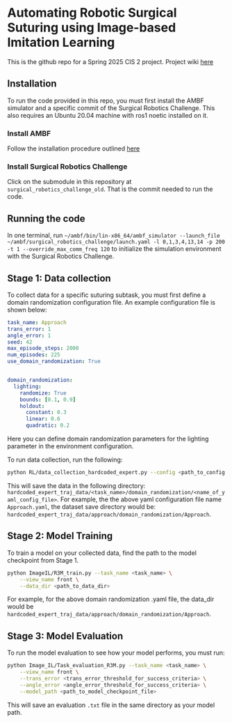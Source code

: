 # Automating Robotic Surgical Suturing using Image-based Imitation Learning

This is the github repo for a Spring 2025 CIS 2 project. Project wiki [here](https://ciis.lcsr.jhu.edu/doku.php?id=courses%3A456%3A2025%3Aprojects%3A456-2025-09%3Aproject-09)

## Installation

To run the code provided in this repo, you must first install the AMBF simulator and a specific commit of the Surgical Robotics Challenge. This also requires an Ubuntu 20.04 machine with ros1 noetic installed on it.

### Install AMBF

Follow the installation procedure outlined [here](https://github.com/WPI-AIM/ambf)

### Install Surgical Robotics Challenge

Click on the submodule in this repository at `surgical_robotics_challenge_old`. That is the commit needed to run the code.

## Running the code

In one terminal, run `~/ambf/bin/lin-x86_64/ambf_simulator --launch_file ~/ambf/surgical_robotics_challenge/launch.yaml -l 0,1,3,4,13,14 -p 200 -t 1 --override_max_comm_freq 120` to initialize the simulation environment with the Surgical Robotics Challenge.


## Stage 1: Data collection

To collect data for a specific suturing subtask, you must first define a domain randomization configuration file. An example configuration file is shown below: 

```yaml
task_name: Approach
trans_error: 1
angle_error: 1
seed: 42
max_episode_steps: 2000
num_episodes: 225
use_domain_randomization: True


domain_randomization:
  lighting:
    randomize: True
    bounds: [0.1, 0.9]
    holdout:
      constant: 0.3
      linear: 0.6
      quadratic: 0.2
```

Here you can define domain randomization parameters for the lighting parameter in the environment configuration.

To run data collection, run the following:

```bash
python RL/data_collection_hardcoded_expert.py --config <path_to_config.yaml>
```

This will save the data in the following directory: `hardcoded_expert_traj_data/<task_name>/domain_randomization/<name_of_yaml_config_file>`. For example, the the above yaml configuration file name `Approach.yaml`, the dataset save directory would be: `hardcoded_expert_traj_data/approach/domain_randomization/Approach`.

## Stage 2: Model Training

To train a model on your collected data, find the path to the model checkpoint from Stage 1.

```bash
python ImageIL/R3M_train.py --task_name <task_name> \
    --view_name front \
    --data_dir <path_to_data_dir>
```

For example, for the above domain randomization .yaml file, the data_dir would be `hardcoded_expert_traj_data/approach/domain_randomization/Approach`.

## Stage 3: Model Evaluation

To run the model evaluation to see how your model performs, you must run: 

```bash
python Image_IL/Task_evaluation_R3M.py --task_name <task_name> \
    --view_name front \
    --trans_error <trans_error_threshold_for_success_criteria> \
    --angle_error <angle_error_threshold_for_success_criteria> \
    --model_path <path_to_model_checkpoint_file>
```

This will save an evaluation `.txt` file in the same directory as your model path.



